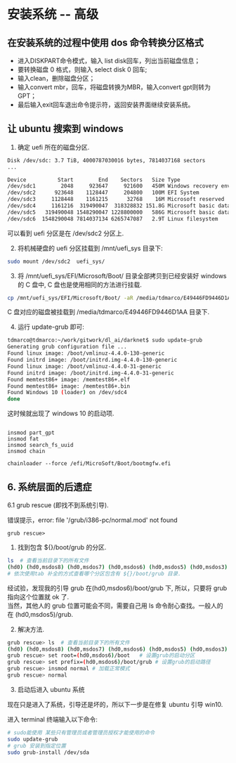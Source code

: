 # 安装系统 -- 高级   

## 在安装系统的过程中使用 dos 命令转换分区格式   

- 进入DISKPART命令模式，输入 list disk回车，列出当前磁盘信息；
- 要转换磁盘 0 格式，则输入 select disk 0 回车;   
- 输入clean，删除磁盘分区；
- 输入convert mbr，回车，将磁盘转换为MBR，输入convert gpt则转为GPT；
- 最后输入exit回车退出命令提示符，返回安装界面继续安装系统。


## 让 ubuntu 搜索到 windows 

1. 确定 uefi 所在的磁盘分区.  

~~~bash
Disk /dev/sdc: 3.7 TiB, 4000787030016 bytes, 7814037168 sectors
...

Device          Start        End    Sectors   Size Type
/dev/sdc1        2048     923647     921600   450M Windows recovery environment
/dev/sdc2      923648    1128447     204800   100M EFI System
/dev/sdc3     1128448    1161215      32768    16M Microsoft reserved
/dev/sdc4     1161216  319490047  318328832 151.8G Microsoft basic data
/dev/sdc5   319490048 1548290047 1228800000   586G Microsoft basic data
/dev/sdc6  1548290048 7814037134 6265747087   2.9T Linux filesystem
~~~

可以看到 uefi 分区是在 /dev/sdc2 分区上.   

2. 将机械硬盘的 uefi 分区挂载到 /mnt/uefi_sys 目录下:   

~~~bash
sudo mount /dev/sdc2  uefi_sys/
~~~

3. 将 /mnt/uefi_sys/EFI/Microsoft/Boot/ 目录全部拷贝到已经安装好 windows 的 C 盘中, C 盘也是使用相同的方法进行挂载.   

~~~bash
cp /mnt/uefi_sys/EFI/Microsoft/Boot/ -aR /media/tdmarco/E49446FD9446D1AA
~~~

C 盘对应的磁盘被挂载到 /media/tdmarco/E49446FD9446D1AA 目录下.    

4. 运行 update-grub 即可:   

~~~bash
tdmarco@tdmarco:~/work/gitwork/dl_ai/darknet$ sudo update-grub
Generating grub configuration file ...
Found linux image: /boot/vmlinuz-4.4.0-130-generic
Found initrd image: /boot/initrd.img-4.4.0-130-generic
Found linux image: /boot/vmlinuz-4.4.0-31-generic
Found initrd image: /boot/initrd.img-4.4.0-31-generic
Found memtest86+ image: /memtest86+.elf
Found memtest86+ image: /memtest86+.bin
Found Windows 10 (loader) on /dev/sdc4
done
~~~

这时候就出现了 windows 10 的启动项.   


~~~grub

insmod part_gpt
insmod fat
insmod search_fs_uuid
insmod chain

chainloader --force /efi/MicroSoft/Boot/bootmgfw.efi
~~~

## 6. 系统层面的后遗症    
6.1 grub rescue (即找不到系统引导).   

错误提示，error: file '/grub/i386-pc/normal.mod' not found   

```
grub rescue>
```

1) 找到包含 ${}/boot/grub 的分区.   

```bash
ls  # 查看当前目录下的所有文件  
(hd0) (hd0,msdos8) (hd0,msdos7) (hd0,msdos6) (hd0,msdos5) (hd0,msdos3) (hd0,msdos2) (hd0,msdos1)
# 依次使用tab 补全的方式查看哪个分区包含有 ${}/boot/grub 目录.   
```

经试验，发现我的引导 grub 在(hd0,msdos6)/boot/grub 下, 所以，只要将 grub 指向这个位置就 ok 了.   
当然，其他人的 grub 位置可能会不同，需要自己用 ls 命令耐心查找。一般人的在 (hd0,msdos5)/grub.   

2) 解决方法.   

```bash
grub rescue> ls  # 查看当前目录下的所有文件  
(hd0) (hd0,msdos8) (hd0,msdos7) (hd0,msdos6) (hd0,msdos5) (hd0,msdos3) (hd0,msdos2) (hd0,msdos1)  
grub rescue> set root=(hd0,msdos6)/boot   # 设置grub的启动分区  
grub rescue> set prefix=(hd0,msdos6)/boot/grub # 设置grub的启动路径  
grub rescue> insmod normal # 加载正常模式  
grub rescue> normal  
```

3) 启动后进入 ubuntu 系统   

现在只是进入了系统，引导还是坏的，所以下一步是在修复 ubuntu 引导 win10.   

进入 terminal 终端输入以下命令:   

```bash
# sudo能使用 某些只有管理员或者管理员授权才能使用的命令  
sudo update-grub  
# grub 安装到指定位置  
sudo grub-install /dev/sda 
``` 
